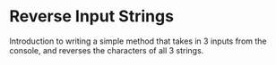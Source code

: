 # Reverse Input Strings

Introduction to writing a simple method that takes in 3 inputs from the console, and reverses the characters of all 3 strings.
